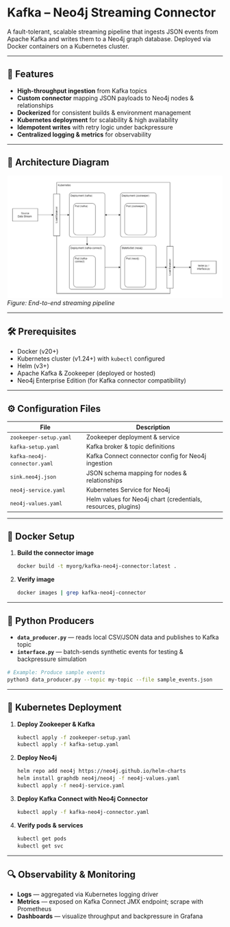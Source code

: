 # Kafka – Neo4j Streaming Connector

A fault-tolerant, scalable streaming pipeline that ingests JSON events from Apache Kafka and writes them to a Neo4j graph database. Deployed via Docker containers on a Kubernetes cluster.

---

## 🚀 Features

* **High-throughput ingestion** from Kafka topics
* **Custom connector** mapping JSON payloads to Neo4j nodes & relationships
* **Dockerized** for consistent builds & environment management
* **Kubernetes deployment** for scalability & high availability
* **Idempotent writes** with retry logic under backpressure
* **Centralized logging & metrics** for observability

---

## 📐 Architecture Diagram

![Architecture Diagram](KubernetesDocumentPipeline.png)
*Figure: End-to-end streaming pipeline*

---

## 🛠️ Prerequisites

* Docker (v20+)
* Kubernetes cluster (v1.24+) with `kubectl` configured
* Helm (v3+)
* Apache Kafka & Zookeeper (deployed or hosted)
* Neo4j Enterprise Edition (for Kafka connector compatibility)

---

## ⚙️ Configuration Files

| File                         | Description                                                   |
| ---------------------------- | ------------------------------------------------------------- |
| `zookeeper-setup.yaml`       | Zookeeper deployment & service                                |
| `kafka-setup.yaml`           | Kafka broker & topic definitions                              |
| `kafka-neo4j-connector.yaml` | Kafka Connect connector config for Neo4j ingestion            |
| `sink.neo4j.json`            | JSON schema mapping for nodes & relationships                 |
| `neo4j-service.yaml`         | Kubernetes Service for Neo4j                                  |
| `neo4j-values.yaml`          | Helm values for Neo4j chart (credentials, resources, plugins) |

---

## 🐳 Docker Setup

1. **Build the connector image**

   ```bash
   docker build -t myorg/kafka-neo4j-connector:latest .
   ```
2. **Verify image**

   ```bash
   docker images | grep kafka-neo4j-connector
   ```

---

## 🐍 Python Producers

* **`data_producer.py`** — reads local CSV/JSON data and publishes to Kafka topic
* **`interface.py`** — batch-sends synthetic events for testing & backpressure simulation

```bash
# Example: Produce sample events
python3 data_producer.py --topic my-topic --file sample_events.json
```

---

## 🚢 Kubernetes Deployment

1. **Deploy Zookeeper & Kafka**

   ```bash
   kubectl apply -f zookeeper-setup.yaml
   kubectl apply -f kafka-setup.yaml
   ```
2. **Deploy Neo4j**

   ```bash
   helm repo add neo4j https://neo4j.github.io/helm-charts
   helm install graphdb neo4j/neo4j -f neo4j-values.yaml
   kubectl apply -f neo4j-service.yaml
   ```
3. **Deploy Kafka Connect with Neo4j Connector**

   ```bash
   kubectl apply -f kafka-neo4j-connector.yaml
   ```
4. **Verify pods & services**

   ```bash
   kubectl get pods
   kubectl get svc
   ```

---

## 🔍 Observability & Monitoring

* **Logs** — aggregated via Kubernetes logging driver
* **Metrics** — exposed on Kafka Connect JMX endpoint; scrape with Prometheus
* **Dashboards** — visualize throughput and backpressure in Grafana
